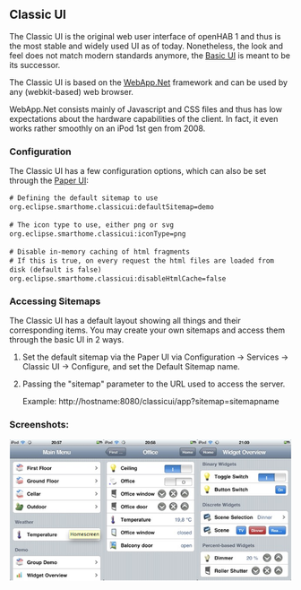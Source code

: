 ## Classic UI

The Classic UI is the original web user interface of openHAB 1 and thus is the most stable and widely used UI as of today.
Nonetheless, the look and feel does not match modern standards anymore, the [Basic UI](../basic/readme.html) is meant to be its successor.

The Classic UI is based on the [WebApp.Net](http://webapp-net.com/) framework and can be used by any (webkit-based) web browser. 

WebApp.Net consists mainly of Javascript and CSS files and thus has low expectations about the hardware capabilities of the client. In fact, it even works rather smoothly on an iPod 1st gen from 2008.

### Configuration

The Classic UI has a few configuration options, which can also be set through the [Paper UI](../paper/readme.html):

```
# Defining the default sitemap to use
org.eclipse.smarthome.classicui:defaultSitemap=demo

# The icon type to use, either png or svg
org.eclipse.smarthome.classicui:iconType=png

# Disable in-memory caching of html fragments
# If this is true, on every request the html files are loaded from disk (default is false)
org.eclipse.smarthome.classicui:disableHtmlCache=false
```

### Accessing Sitemaps

The Classic UI has a default layout showing all things and their corresponding items. You may create your own sitemaps and access them through the basic UI in 2 ways.

1. Set the default sitemap via the Paper UI via Configuration -> Services -> Classic UI -> Configure, and set the Default Sitemap name.

2. Passing the "sitemap" parameter to the URL used to access the server.

      Example: http://hostname:8080/classicui/app?sitemap=sitemapname

### Screenshots:

![Screenshot](doc/screenshot.png)

